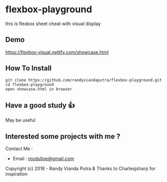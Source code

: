 # flexbox-playground
this is flexbox sheet cheat with visual display

## Demo 
https://flexbox-visual.netlify.com/showcase.html

## How To Install
```
git clone https://github.com/randyviandaputra/flexbox-playground.git
cd flexbox-playground
open showcase.html in browser
```

## Have a good study :+1:
May be useful

## Interested some projects with me ?
Contact Me :
- Email : modulloe@gmail.com

Copyright (c) 2018 - Randy Vianda Putra & Thanks to Charlesjsharp for inspiration
